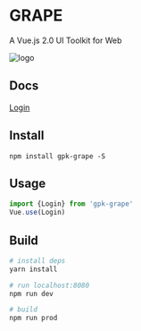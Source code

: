 # GRAPE

A Vue.js 2.0 UI Toolkit for Web

![logo](http://ohusmobs2.bkt.clouddn.com/20170424149301860250974.png)

## Docs
[Login](https://github.com/geekpark/grape/tree/master/src/components/login/README.md)

## Install
``` shell
npm install gpk-grape -S
```
## Usage
``` JavaScript
import {Login} from 'gpk-grape'
Vue.use(Login)
```
## Build
``` bash
# install deps
yarn install

# run localhost:8080
npm run dev

# build
npm run prod
```
